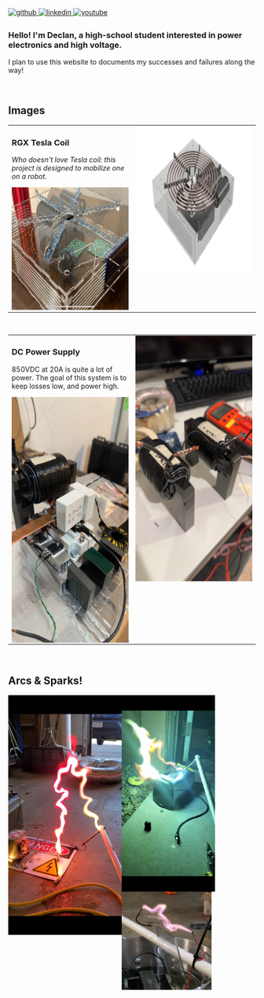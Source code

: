 <a href="https://github.com/https://github.com/declansl" target="_blank">
<img src=https://img.shields.io/badge/github-%2324292e.svg?&style=for-the-badge&logo=github&logoColor=white alt=github style="margin-bottom: 5px;" />
</a>
<a href="https://linkedin.com/in/https://www.linkedin.com/in/declan-lacey-a81180277/" target="_blank">
<img src=https://img.shields.io/badge/linkedin-%231E77B5.svg?&style=for-the-badge&logo=linkedin&logoColor=white alt=linkedin style="margin-bottom: 5px;" />
</a>
<a href="https://www.youtube.com/user/https://www.youtube.com/channel/UCJFau6yW1VaMww2bSa-TkyA" target="_blank">
<img src=https://img.shields.io/badge/youtube-%23EE4831.svg?&style=for-the-badge&logo=youtube&logoColor=white alt=youtube style="margin-bottom: 5px;" />
</a>  
  

<br/>  



### Hello! I'm Declan, a high-school student interested in power electronics and high voltage.  
I plan to use this website to documents my successes and failures along the way!  
  

<br/>  


## Images  
<table><tr><td valign="top" width="50%">



### RGX Tesla Coil  
*Who doesn't love Tesla coil: this project is designed to mobilize one on a robot.*  
  

<img src="https://github.com/declansl/RobotGladiatorDRSSTC/blob/main/images/housingimg-w-parts.png?raw=true" align="left" height="250" width="" />  


</td><td valign="top" width="50%">

<img src="https://github.com/declansl/RobotGladiatorDRSSTC/blob/main/housing-trsnpbg.png?raw=true" align="left" height="300" width="" />  


</td></tr></table>  

<br/>  

<table><tr><td valign="top" width="50%">



### DC Power Supply  
850VDC at 20A is quite a lot of power. The goal of this system is to keep losses low, and power high.  
  

<img src="https://github.com/declansl/interleaved-APFC/blob/main/images/APFC-setup.JPG?raw=true" align="left" height="500" width="" />  


</td><td valign="top" width="50%">

  
  

<div align="right">
<img src="https://github.com/declansl/interleaved-APFC/blob/main/images/rather-large-inductors.JPG?raw=true" align="right" height="500" width="" />
</div>  


</td></tr></table>  

<br/>  


## Arcs & Sparks!  
<img src="https://github.com/declansl/RobotGladiatorDRSSTC/blob/main/images/hv/hvsignarcs.JPEG?raw=true" align="left" height="488" width="" />  
  

<img src="https://github.com/declansl/RobotGladiatorDRSSTC/blob/main/images/hv/toasterarcs.JPEG?raw=true" align="left" height="400" width="" />  
  

<img src="https://github.com/declansl/RobotGladiatorDRSSTC/blob/main/images/hv/x-rayarcs.jpg?raw=true" align="left" height="200" width="" />  

<br />

